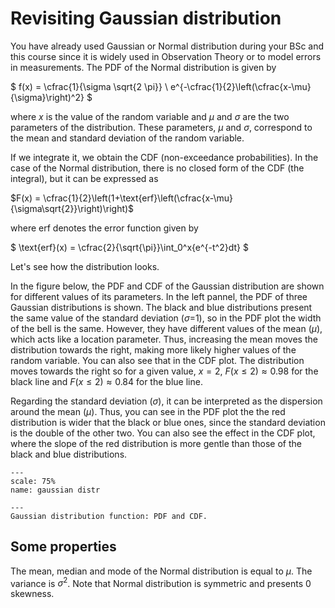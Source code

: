 
# Revisiting Gaussian distribution

You have already used Gaussian or Normal distribution during your BSc and this course since it is widely used in Observation Theory or to model errors in measurements. The PDF of the Normal distribution is given by

$
f(x) = \cfrac{1}{\sigma \sqrt{2 \pi}} \ e^{-\cfrac{1}{2}\left(\cfrac{x-\mu}{\sigma}\right)^2}
$

where $x$ is the value of the random variable and $\mu$ and $\sigma$ are the two parameters of the distribution. These parameters, $\mu$ and $\sigma$, correspond to the mean and standard deviation of the random variable.

If we integrate it, we obtain the CDF (non-exceedance probabilities). In the case of the Normal distribution, there is no closed form of the CDF (the integral), but it can be expressed as

$F(x) = \cfrac{1}{2}\left(1+\text{erf}\left(\cfrac{x-\mu}{\sigma\sqrt{2}}\right)\right)$

where $\text{erf}$ denotes the error function given by

$
\text{erf}(x) = \cfrac{2}{\sqrt{\pi}}\int_0^x{e^{-t^2}dt}
$

Let's see how the distribution looks.

 In the figure below, the PDF and CDF of the Gaussian distribution are shown for different values of its parameters. In the left pannel, the PDF of three Gaussian distributions is shown. The black and blue distributions present the same value of the standard deviation ($\sigma$=1), so in the PDF plot the width of the bell is the same. However, they have different values of the mean ($\mu$), which acts like a location parameter. Thus, increasing the mean moves the distribution towards the right, making more likely higher values of the random variable. You can also see that in the CDF plot. The distribution moves towards the right so for a given value, $x = 2$, $F(x\leq2) \approx 0.98$ for the black line and $F(x\leq2) \approx 0.84$ for the blue line. 

 Regarding the standard deviation ($\sigma$), it can be interpreted as the dispersion around the mean ($\mu$). Thus, you can see in the PDF plot the the red distribution is wider that the black or blue ones, since the standard deviation is the double of the other two. You can also see the effect in the CDF plot, where the slope of the red distribution is more gentle than those of the black and blue distributions.


```{figure} /sandbox/continuous/figures/gaussian.png
---
scale: 75%
name: gaussian distr

---
Gaussian distribution function: PDF and CDF.
```



## Some properties

The mean, median and mode of the Normal distribution is equal to $\mu$. The variance is $\sigma^2$. Note that Normal distribution is symmetric and presents 0 skewness. 